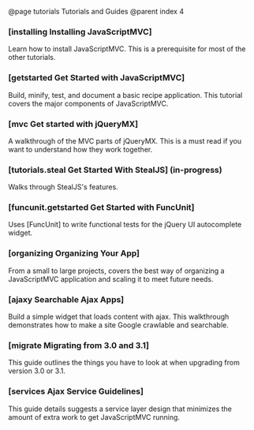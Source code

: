 @page tutorials Tutorials and Guides
@parent index 4

### [installing Installing JavaScriptMVC]

Learn how to install JavaScriptMVC.  This is a prerequisite 
for most of the other tutorials.

### [getstarted Get Started with JavaScriptMVC]

Build, minify, test, and document a basic recipe application.  This tutorial
covers the major components of JavaScriptMVC.

### [mvc Get started with jQueryMX]

A walkthrough of the MVC parts of jQueryMX.  This is a must read if you 
want to understand how they work together.

### [tutorials.steal Get Started With StealJS] (in-progress)

Walks through StealJS's features.

### [funcunit.getstarted Get Started with FuncUnit]

Uses [FuncUnit] to write functional tests for the jQuery UI 
autocomplete widget.

### [organizing Organizing Your App]

From a small to large projects, 
covers the best way of organizing a JavaScriptMVC application and
scaling it to meet future needs.

### [ajaxy Searchable Ajax Apps]

Build a simple widget 
that loads content with ajax.  This walkthrough demonstrates how to make
a site Google crawlable and searchable.

### [migrate Migrating from 3.0 and 3.1]

This guide outlines the things you have to look at when upgrading from version 3.0 or 3.1.

### [services Ajax Service Guidelines]

This guide details suggests a service layer design that minimizes the amount of extra work to get JavaScriptMVC running.